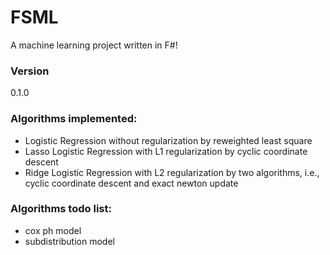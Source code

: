 # FSML
A machine learning project written in F#!

### Version
0.1.0

### Algorithms implemented:
  - Logistic Regression without regularization by reweighted least square
  - Lasso Logistic Regression with L1 regularization by cyclic coordinate descent
  - Ridge Logistic Regression with L2 regularization by two algorithms, i.e., cyclic coordinate descent and exact newton update

### Algorithms todo list:
  - cox ph model
  - subdistribution model
